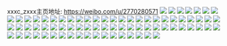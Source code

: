 xxxc_zxxx主页地址: https://weibo.com/u/2770280571 
![](https://wx4.sinaimg.cn/mw2000/a51f207bly1h8udvqb0j7j20u0140n5n.jpg) 
![](https://wx4.sinaimg.cn/mw2000/a51f207bly1h84e7f1eisj20k00zktd1.jpg) 
![](https://wx4.sinaimg.cn/mw2000/a51f207bly1h7aw36ku5fj216o1kwnju.jpg) 
![](https://wx4.sinaimg.cn/mw2000/a51f207bly1h7aw3mda0qj216o1kwwxp.jpg) 
![](https://wx4.sinaimg.cn/mw2000/a51f207bly1h7aw3rq34ej22c0340x6r.jpg) 
![](https://wx4.sinaimg.cn/mw2000/a51f207bly1h7aw3v3lsfj22c0340npg.jpg) 
![](https://wx4.sinaimg.cn/mw2000/a51f207bly1h74x1qk0bxj20n011wtbp.jpg) 
![](https://wx4.sinaimg.cn/mw2000/a51f207bly1h73tgdyehdj20u01hcdm0.jpg) 
![](https://wx4.sinaimg.cn/mw2000/a51f207bly1h73tgeqwvij20mk0cq75c.jpg) 
![](https://wx4.sinaimg.cn/mw2000/a51f207bly1h72ymr0htsj21sy0u0q6u.jpg) 
![](https://wx4.sinaimg.cn/mw2000/a51f207bly1h72ymr7e2aj21sy0u077r.jpg) 
![](https://wx4.sinaimg.cn/mw2000/a51f207bly1h6kd9rcu83j20u00u0tgv.jpg) 
![](https://wx4.sinaimg.cn/mw2000/a51f207bly1h6i5823o3uj20u01hcjti.jpg) 
![](https://wx4.sinaimg.cn/mw2000/a51f207bly1h6i581s94wj20u0140ack.jpg) 
![](https://wx4.sinaimg.cn/mw2000/a51f207bly1h6i582g4ebj20u0140dor.jpg) 
![](https://wx4.sinaimg.cn/mw2000/a51f207bly1h65572bg7kj20n014w1kx.jpg) 
![](https://wx4.sinaimg.cn/mw2000/a51f207bly1h65572yu09j20n014wjth.jpg) 
![](https://wx4.sinaimg.cn/mw2000/a51f207bly1h65573q3cyj21br1se7p5.jpg) 
![](https://wx4.sinaimg.cn/mw2000/a51f207bly1h5x5bpk1x7j20u0140gu6.jpg) 
![](https://wx4.sinaimg.cn/mw2000/a51f207bly1h5x5bovi2hj20u0140tck.jpg) 
![](https://wx4.sinaimg.cn/mw2000/a51f207bly1h5sc1u5dlij20n0052q3a.jpg) 
![](https://wx4.sinaimg.cn/mw2000/a51f207bly1h5rge2mibwj21400u0qbu.jpg) 
![](https://wx4.sinaimg.cn/mw2000/a51f207bly1h5nzkggfhfj21400u0gsp.jpg) 
![](https://wx4.sinaimg.cn/mw2000/a51f207bly1h5nzkgpea7j21400u07ec.jpg) 
![](https://wx4.sinaimg.cn/mw2000/a51f207bly1h5i47vafb4j20s01dsqcy.jpg) 
![](https://wx4.sinaimg.cn/mw2000/a51f207bly1h5i47xhmioj20u01hck13.jpg) 
![](https://wx4.sinaimg.cn/mw2000/a51f207bly1h5gul54n8zj20n01dse2t.jpg) 
![](https://wx4.sinaimg.cn/mw2000/a51f207bly1h5gul360rrj20n01dsx09.jpg) 
![](https://wx4.sinaimg.cn/mw2000/a51f207bly1h58wv63icij22c0341kjl.jpg) 
![](https://wx4.sinaimg.cn/mw2000/a51f207bly1h58wv83ou4j22c0340npe.jpg) 
![](https://wx4.sinaimg.cn/mw2000/a51f207bly1h58wv8tsa7j20n0147th9.jpg) 
![](https://wx4.sinaimg.cn/mw2000/a51f207bly1h4zlgb5cyhj22c034lqv6.jpg) 
![](https://wx4.sinaimg.cn/mw2000/a51f207bly1h4zlglmaooj22c034p4qs.jpg) 
![](https://wx4.sinaimg.cn/mw2000/a51f207bly1h4zlg7m98kj22be340b2b.jpg) 
![](https://wx4.sinaimg.cn/mw2000/a51f207bly1h4zlgpqws1j20sg11x4h6.jpg) 
![](https://wx4.sinaimg.cn/mw2000/a51f207bly1h4zlgr8rgvj20mv14wtm9.jpg) 
![](https://wx4.sinaimg.cn/mw2000/a51f207bgy1h4o4bnk4mxj20u014011t.jpg) 
![](https://wx4.sinaimg.cn/mw2000/a51f207bgy1h4o4boad80j20lf0z00vz.jpg) 
![](https://wx4.sinaimg.cn/mw2000/a51f207bgy1h4o4booxflj20u0140dls.jpg) 
![](https://wx4.sinaimg.cn/mw2000/a51f207bgy1h4o4bpmpvnj20u014012o.jpg) 
![](https://wx4.sinaimg.cn/mw2000/a51f207bgy1h4o4bq14t4j20u0140aiy.jpg) 
![](https://wx4.sinaimg.cn/mw2000/a51f207bgy1h4o4bqk30lj20u01907fq.jpg) 
![](https://wx4.sinaimg.cn/mw2000/a51f207bgy1h4o4bqz4cuj20u0140jzk.jpg) 
![](https://wx4.sinaimg.cn/mw2000/a51f207bgy1h4o4blxudzj20u018y15j.jpg) 
![](https://wx4.sinaimg.cn/mw2000/a51f207bgy1h4o4brshn1j20u00u0qa9.jpg) 
![](https://wx4.sinaimg.cn/mw2000/a51f207bgy1h4n1q7w0elj20u013z44u.jpg) 
![](https://wx4.sinaimg.cn/mw2000/a51f207bgy1h4n1q7955rj20n014wgpk.jpg) 
![](https://wx4.sinaimg.cn/mw2000/a51f207bgy1h4n1q8dsxmj20n114wtd9.jpg) 
![](https://wx4.sinaimg.cn/mw2000/a51f207bgy1h4n1q9jojpj20n014w434.jpg) 
![](https://wx4.sinaimg.cn/mw2000/a51f207bgy1h4eyb3dwxoj20u014aduh.jpg) 
![](https://wx4.sinaimg.cn/mw2000/a51f207bgy1h4eyb16g36j20u014dqd8.jpg) 
![](https://wx4.sinaimg.cn/mw2000/a51f207bgy1h4eyb2ugamj20ty0zljwv.jpg) 
![](https://wx4.sinaimg.cn/mw2000/a51f207bgy1h4eyb3vh4ij20u0140dr1.jpg) 
![](https://wx4.sinaimg.cn/mw2000/a51f207bly1h490pyqwipj20n012wwqp.jpg) 
![](https://wx4.sinaimg.cn/mw2000/a51f207bly1h490q08bgcj21le2u07wi.jpg) 
![](https://wx4.sinaimg.cn/mw2000/a51f207bly1h490q1g5auj21l52u0npd.jpg) 
![](https://wx4.sinaimg.cn/mw2000/a51f207bly1h490pwbtdvj20wi1k54qq.jpg) 
![](https://wx4.sinaimg.cn/mw2000/a51f207bly1h490q6l7ebj20n01ds1kx.jpg) 
![](https://wx4.sinaimg.cn/mw2000/a51f207bly1h490qjzv9xj21le2u04qp.jpg) 
![](https://wx4.sinaimg.cn/mw2000/a51f207bly1h48pkl483kj21be0zkdog.jpg) 
![](https://wx4.sinaimg.cn/mw2000/a51f207bly1h48pklbxg6j21be0zkaeb.jpg) 
![](https://wx4.sinaimg.cn/mw2000/a51f207bly1h48pkkrxsbj21be0zk795.jpg) 
![](https://wx4.sinaimg.cn/mw2000/a51f207bly1h48pklss39j21be0zkdik.jpg) 
![](https://wx4.sinaimg.cn/mw2000/a51f207bly1h45msjt1f5j22c0340hdt.jpg) 
![](https://wx4.sinaimg.cn/mw2000/a51f207bly1h45mskunxqj22c0340e81.jpg) 
![](https://wx4.sinaimg.cn/mw2000/a51f207bly1h45msldlofj20wi1jkdr8.jpg) 
![](https://wx4.sinaimg.cn/mw2000/a51f207bly1h45msibyzaj20wi1k018w.jpg) 
![](https://wx4.sinaimg.cn/mw2000/a51f207bly1h43cbne363j216n1kw7s0.jpg) 
![](https://wx4.sinaimg.cn/mw2000/a51f207bly1h43cbnvy34j211v1dstt7.jpg) 
![](https://wx4.sinaimg.cn/mw2000/a51f207bly1h43cboprybj22c0341e81.jpg) 
![](https://wx4.sinaimg.cn/mw2000/a51f207bly1h43cbqj2zrj22c0341u0y.jpg) 
![](https://wx4.sinaimg.cn/mw2000/a51f207bly1h43cbre7loj22c0341npe.jpg) 
![](https://wx4.sinaimg.cn/mw2000/a51f207bly1h4266v7hqaj22c03407wi.jpg) 
![](https://wx4.sinaimg.cn/mw2000/a51f207bly1h4266vznk1j22c0340e81.jpg) 
![](https://wx4.sinaimg.cn/mw2000/a51f207bly1h4266x1siqj22c03401ky.jpg) 
